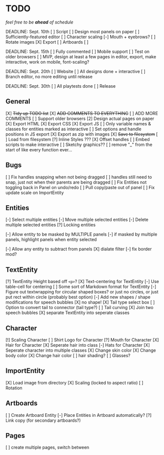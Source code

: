 

# TODO

_feel free to be **ahead** of schedule_

DEADLINE: Sept. 10th
[ ] Script
[ ] Design most panels on paper
[ ] Sufficiently-featured editor
    [ ] Character scaling
    [-] Mouth + eyebrows?
    [ ] Rotate images
    [X] Export
    [ ] Artboards
[ ] 

DEADLINE: Sept. 15th
[ ] Fully commented
[ ] Mobile support
[ ] Test on older browsers
[ ] MVP, design at least a few pages in editor, export, make interactive, work on mobile, font-scaling?

DEADLINE: Sept. 20th
[ ] Website
[ ] All designs done + interactive
[ ] Branch editor, no more editing until release

DEADLINE: Sept. 30th
[ ] All playtests done
[ ] Release

## General

[X] ~~Tidy up TODO list~~
[X] ~~ADD COMMENTS TO EVERYTHING~~
[ ] ADD MORE COMMENTS
[ ] Support older browsers
[2] Design actual pages on paper
[X] Export HTML
[X] Export CSS
[X] Export JS
[ ] Only variable names & classes for entities marked as interactive
[ ] Set options and handle positions in JS export
[X] Export as zip with images
[X] ~~Save to filesystem~~
[ ] Load from filesystem
[?] Inline Styles ???
[X] Offset handles
[ ] Embed scripts to make interactive
[ ] Sketchy graphics??
[ ] remove "_" from the start of like every function ever...

## Bugs

[ ] Fix handles snapping when not being dragged
    [ ] handles still need to snap, just not when their parents are being dragged
[ ] Fix Entities not toggling back in Panel on undo/redo
[ ] Pull copy/paste out of panel
[ ] Fix update scale on ImportEntity

## Entities
[-] Select multiple entities
[-] Move multiple selected entities
[-] Delete multiple selected entities
[?] Locking entities

[-] Allow entity to be masked by MULTIPLE panels
[-] if masked by multiple panels, highlight panels when entity selected

[-] Allow any entity to subtract from panels
    [X] dialate filter
    [-] fix border mod?

## TextEntity
[?] TextEntity Height based off `<p>`?
[X] Text-centering for TextEntity
[-] Use table-cell for centering
[ ] Some sort of Markdown format for TextEntity
[-] Figure out textwrapping for circular shaped boxes? or just no circles, or just put rect within circle (probably best option)
[-] Add new shapes / shape modifications for speech bubbles
    [X] no shape!
[X] Tail type select box
    [ ] Option to convert tail to connector (tail type?)
[ ] Tail curving
[X] Join two speech bubbles
[X] separate TextEntity into seperate classes


## Character
[!] Scaling Character
[ ] Shirt Logo for Character
[?] Mouth for Character
[X] Hair for Character
[X] Seperate hair into class
[-] Hats for Character
[X] Seperate character into multiple classes
[X] Change skin color
[X] Change body color
[X] Change hair color
[ ] hair shading?
[ ] Glasses?

## ImportEntity
[X] Load image from directory
[X] Scaling (locked to aspect ratio)
[ ] Rotation

## Artboards
[ ] Create Artboard Entity
[-] Place Entities in Artboard automatically?
[?] Link copy (for secondary artboards?)

## Pages
[ ] create multiple pages, switch between

